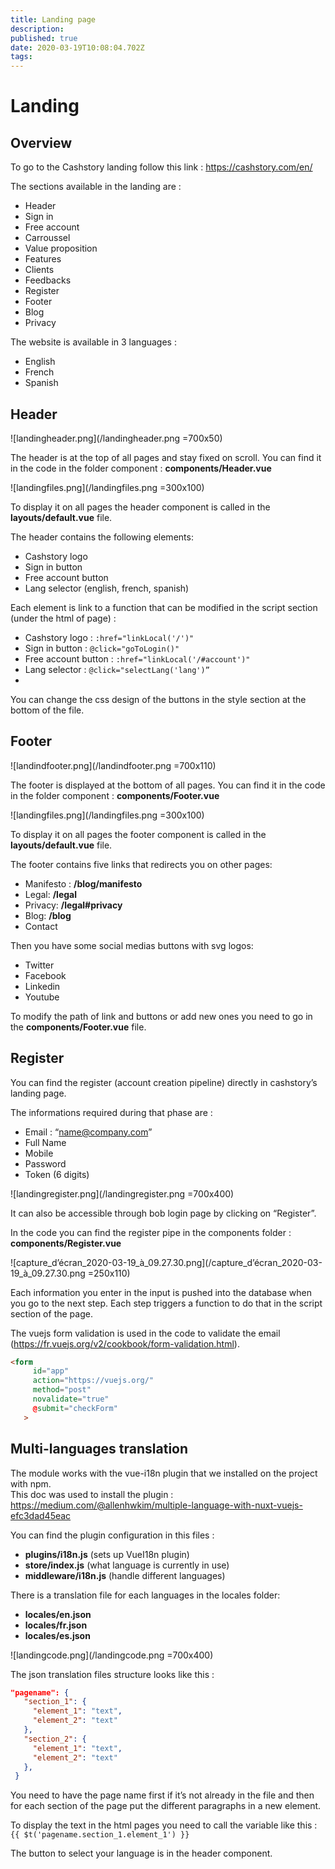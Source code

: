 ```yaml
---
title: Landing page
description: 
published: true
date: 2020-03-19T10:08:04.702Z
tags: 
---
```


# Landing

## Overview
To go to the Cashstory landing follow this link : https://cashstory.com/en/

The sections available in the landing are : 
- Header
- Sign in 
- Free account  
- Carroussel 
- Value proposition 
- Features
- Clients
- Feedbacks
- Register 
- Footer
- Blog 
- Privacy 

The website is available in 3 languages : 
- English 
- French 
- Spanish 

## Header

![landingheader.png](/landingheader.png =700x50)

The header is at the top of all pages and stay fixed on scroll.  You can find it in the code in the folder component : **components/Header.vue**

![landingfiles.png](/landingfiles.png =300x100)

To display it on all pages the header component  is called in the **layouts/default.vue** file.

The header contains the following elements: 
- Cashstory logo
- Sign in button
- Free account button
- Lang selector (english, french, spanish)

Each element is link to a function that can be modified in the script section  (under the html of page) :
- Cashstory logo :  ```:href="linkLocal('/')"```
- Sign in button :  ```@click="goToLogin()"```
- Free account button :  ```:href="linkLocal('/#account')"```
- Lang selector : ```@click="selectLang('lang')”```
- 
You can change the css design of the buttons in the style section at the bottom of the file.

## Footer

![landindfooter.png](/landindfooter.png =700x110)

The footer is displayed at the bottom of all pages. You can find it in the code in the folder component : **components/Footer.vue**

![landingfiles.png](/landingfiles.png =300x100)

To display it on all pages the footer component  is called in the **layouts/default.vue** file.

The footer contains five links that redirects you on other pages: 
- Manifesto :  **/blog/manifesto**
- Legal:  **/legal**
- Privacy:  **/legal#privacy**
- Blog:  **/blog**
- Contact

Then you have some social medias buttons with svg logos: 
- Twitter
- Facebook
- Linkedin
- Youtube

To modify the path of link and buttons or add new ones you need to go in the **components/Footer.vue** file. 

## Register

You can find the register (account creation pipeline) directly in cashstory’s landing page.

The informations required during that phase are : 
- Email : “name@company.com” 
- Full Name 
- Mobile
- Password
- Token (6 digits)

![landingregister.png](/landingregister.png =700x400) 

It can also be accessible through bob login page  by clicking on “Register”.

In the code you can find the register pipe in the components folder : **components/Register.vue**

![capture_d’écran_2020-03-19_à_09.27.30.png](/capture_d’écran_2020-03-19_à_09.27.30.png =250x110)

Each information you enter in the input is pushed into the database when you go to the next step.  Each step triggers a function to do that  in the script section of the page. 

The vuejs form validation is used in the code to validate the email (https://fr.vuejs.org/v2/cookbook/form-validation.html). 

```html
<form
     id="app"
     action="https://vuejs.org/"
     method="post"
     novalidate="true"
     @submit="checkForm"
   >
```

## Multi-languages translation 

The module works with the vue-i18n plugin that we installed on the project with npm.  
This doc was used to install the plugin :
https://medium.com/@allenhwkim/multiple-language-with-nuxt-vuejs-efc3dad45eac

You can find the plugin configuration in this files : 
- **plugins/i18n.js** (sets up VueI18n plugin)
- **store/index.js** (what language is currently in use)
- **middleware/i18n.js** (handle different languages)

There is a translation file for each languages in the locales folder: 
- **locales/en.json**
- **locales/fr.json**
- **locales/es.json**

![landingcode.png](/landingcode.png =700x400)

The json translation files structure looks like this : 
```json
"pagename": {
   "section_1": {
     "element_1": "text",
     "element_2": "text"
   },
   "section_2": {
     "element_1": "text",
     "element_2": "text"
   },
 }
```

You need to have the page name first if it’s not already in the file and then for each section of the page put the different paragraphs in a new element. 

To display the text in the html pages you need to call the variable like this : 
```{{ $t('pagename.section_1.element_1') }}```

The button to select your language is in the header component. 

